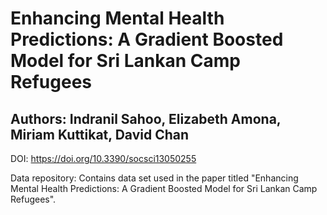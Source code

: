 # Enhancing Mental Health Predictions: A Gradient Boosted Model for Sri Lankan Camp Refugees
## Authors: Indranil Sahoo, Elizabeth Amona, Miriam Kuttikat, David Chan
DOI: https://doi.org/10.3390/socsci13050255

Data repository: Contains data set used in the paper titled "Enhancing Mental Health Predictions: A Gradient Boosted Model for Sri Lankan Camp Refugees".
